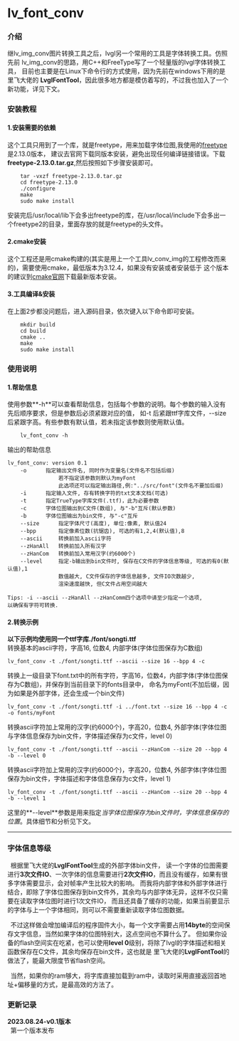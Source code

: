 # lv_font_conv

### 介绍
继lv_img_conv图片转换工具之后，lvgl另一个常用的工具是字体转换工具。仿照先前
lv_img_conv的思路，用C++和FreeType写了一个轻量版的lvgl字体转换工具，
目前也主要是在Linux下命令行的方式使用，因为先前在windows下用的是里飞大佬的
**LvglFontTool**，因此很多地方都是模仿着写的，不过我也加入了一个新功能，详见下文。

### 安装教程
#### 1.安装需要的依赖
这个工具只用到了一个库，就是freetype，用来加载字体位图,我使用的[freetype](https://download.savannah.gnu.org/releases/freetype/)是2.13.0版本，
建议去官网下载同版本安装，避免出现任何编译链接错误。下载**freetype-2.13.0.tar.gz**,然后按照如下步骤安装即可。
```shell
    tar -vxzf freetype-2.13.0.tar.gz
    cd freetype-2.13.0
    ./configure
    make
    sudo make install
```
安装完后/usr/local/lib下会多出freetype的库，在/usr/local/include下会多出一个freetype2的目录，里面存放的就是freetype的头文件。


#### 2.cmake安装
这个工程还是用cmake构建的(其实是用上一个工具lv_conv_img的工程修改而来的)，需要使用cmake，最低版本为3.12.4，如果没有安装或者安装低于
这个版本的建议到[cmake官网](https://cmake.org/files/)下载最新版本安装。


#### 3.工具编译&安装
在上面2步都没问题后，进入源码目录，依次键入以下命令即可安装。
```shell
    mkdir build
    cd build
    cmake ..
    make
    sudo make install
```

### 使用说明
#### 1.帮助信息
使用参数**-h**可以查看帮助信息，包括每个参数的说明。每个参数的输入没有先后顺序要求，但是参数后必须紧跟对应的值，
如-t 后紧跟ttf字库文件，--size后紧跟字高。有些参数有默认值，若未指定该参数则使用默认值。
```shell
    lv_font_conv -h
```
输出的帮助信息
```
lv_font_conv: version 0.1
    -o		指定输出文件名, 同时作为变量名(文件名不包括后缀)
				若不指定该参数则默认为myFont
				此选项还可以指定输出路径,例:"../src/font"(文件名不要加后缀)
	-i		指定输入文件, 存有转换字符的txt文本文档(可选)
	-t		指定TrueType字库文件(.ttf)，此为必要参数
	-c		字体位图输出到C文件(数组), 与"-b"互斥(默认参数)
	-b		字体位图输出为bin文件, 与"-c"互斥
	--size		指定字体尺寸(高度), 单位:像素, 默认值24
	--bpp		指定像素位数(抗锯齿), 可选的有1,2,4(默认值),8
	--ascii		转换前加入ascii字符
	--zHanAll	转换前加入所有汉字
	--zHanCom	转换前加入常用汉字(约6000个)
	--level		指定-b输出到bin文件时, 保存在C文件的字体信息等级, 可选的有0(默认值),1
				数值越大, C文件保存的字体信息越多, 文件IO次数越少,
				渲染速度越快, 但C文件占用空间越大

Tips: -i --ascii --zHanAll --zHanComm四个选项中请至少指定一个选项,
以确保有字符可转换.

```


#### 2.转换示例
**以下示例均使用同一个ttf字库./font/songti.ttf**  
转换基本的ascii字符，字高16, 位数4, 内部字体(字体位图保存为C数组)
```shell
lv_font_conv -t ./font/songti.ttf --ascii --size 16 --bpp 4 -c
```
转换上一级目录下font.txt中的所有字符，字高16，位数4，内部字体(字体位图保存为C数组)，并保存到当前目录下的fonts目录中，
命名为myFont(不加后缀，因为如果是外部字体，还会生成一个bin文件)
```shell
lv_font_conv -t ./font/songti.ttf -i ../font.txt --size 16 --bpp 4 -c -o fonts/myFont
```

转换ascii字符加上常用的汉字(约6000个)，字高20，位数4, 外部字体(字体位图与字体信息保存为bin文件，字体描述保存为c文件，level 0)
```shell
lv_font_conv -t ./font/songti.ttf --ascii --zHanCom --size 20 --bpp 4 -b --level 0
```

转换ascii字符加上常用的汉字(约6000个)，字高20，位数4, 外部字体(字体位图保存为bin文件，字体描述和字体信息保存为c文件，level 1)
```shell
lv_font_conv -t ./font/songti.ttf --ascii --zHanCom --size 20 --bpp 4 -b --level 1
```

这里的**--level**参数是用来指定*当字体位图保存为bin文件时，字体信息保存的位置*。具体细节和分析见下文。

***
### 字体信息等级
&ensp;根据里飞大佬的**LvglFontTool**生成的外部字体bin文件，
读一个字体的位图需要进行**3次文件IO**、一次字体的信息需要进行**2次文件IO**，而且没有缓存，如果有很多字体需要显示，会对帧率产生比较大的影响。
而我将内部字体和外部字体进行结合，即除了字体位图保存到bin文件外，其余均与内部字体无异，这样不仅只需要在读取字体位图时进行1次文件IO，
而且还具备了缓存的功能，如果当前要显示的字体与上一个字体相同，则可以不需要重新读取字体位图数据。  

&ensp;不过这样做会增加编译后的程序固件大小，每一个文字需要占用**14byte**的空间保存文字信息，当然如果字体的位图特别大，这点空间也不算什么了。
但如果你设备的flash空间实在吃紧，也可以使用**level 0**级别，将除了lvgl的字体描述和相关函数保存在C文件，其余均保存在bin文件，这也就是
里飞大佬的**LvglFontTool**的做法了，能最大限度节省flash空间。  

&ensp;当然，如果你的ram够大，将字库直接加载到ram中，读取时采用直接返回首地址+偏移量的方式，是最高效的方法了。


### 更新记录
**2023.08.24-v0.1版本**  
&ensp;第一个版本发布



